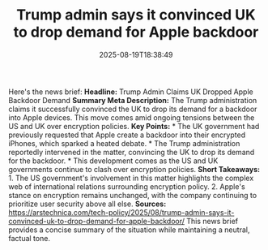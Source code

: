 ﻿---
title: "Trump admin says it convinced UK to drop demand for Apple backdoor"
date: "2025-08-19T18:38:49"
category: "Markets"
summary: ""
slug: "trump admin says it convinced uk to drop demand for apple ba"
source_urls:
  - "https://arstechnica.com/tech-policy/2025/08/trump-admin-says-it-convinced-uk-to-drop-demand-for-apple-backdoor/"
seo:
  title: "Trump admin says it convinced UK to drop demand for Apple backdoor | Hash n Hedge"
  description: ""
  keywords: ["news", "markets", "brief"]
---
Here's the news brief:  **Headline:** Trump Admin Claims UK Dropped Apple Backdoor Demand  **Summary Meta Description:** The Trump administration claims it successfully convinced the UK to drop its demand for a backdoor into Apple devices. This move comes amid ongoing tensions between the US and UK over encryption policies.  **Key Points:**  * The UK government had previously requested that Apple create a backdoor into their encrypted iPhones, which sparked a heated debate. * The Trump administration reportedly intervened in the matter, convincing the UK to drop its demand for the backdoor. * This development comes as the US and UK governments continue to clash over encryption policies.  **Short Takeaways:**  1. The US government's involvement in this matter highlights the complex web of international relations surrounding encryption policy. 2. Apple's stance on encryption remains unchanged, with the company continuing to prioritize user security above all else.  **Sources:**  https://arstechnica.com/tech-policy/2025/08/trump-admin-says-it-convinced-uk-to-drop-demand-for-apple-backdoor/  This news brief provides a concise summary of the situation while maintaining a neutral, factual tone. 

